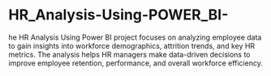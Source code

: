 # HR_Analysis-Using-POWER_BI-
he HR Analysis Using Power BI project focuses on analyzing employee data to gain insights into workforce demographics, attrition trends, and key HR metrics. The analysis helps HR managers make data-driven decisions to improve employee retention, performance, and overall workforce efficiency.
